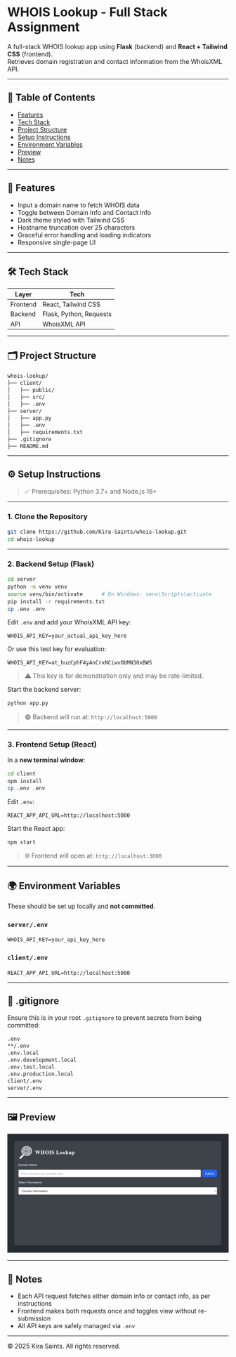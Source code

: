 # WHOIS Lookup - Full Stack Assignment

A full-stack WHOIS lookup app using **Flask** (backend) and **React + Tailwind CSS** (frontend).  
Retrieves domain registration and contact information from the WhoisXML API.

---

## 📌 Table of Contents

- [Features](#features)
- [Tech Stack](#tech-stack)
- [Project Structure](#project-structure)
- [Setup Instructions](#setup-instructions)
- [Environment Variables](#environment-variables)
- [Preview](#preview)
- [Notes](#notes)

---

## 🚀 Features

- Input a domain name to fetch WHOIS data
- Toggle between Domain Info and Contact Info
- Dark theme styled with Tailwind CSS
- Hostname truncation over 25 characters
- Graceful error handling and loading indicators
- Responsive single-page UI

---

## 🛠 Tech Stack

| Layer     | Tech                 |
|-----------|----------------------|
| Frontend  | React, Tailwind CSS  |
| Backend   | Flask, Python, Requests |
| API       | WhoisXML API         |

---

## 🗂 Project Structure

```
whois-lookup/
├── client/
│   ├── public/
│   ├── src/
│   ├── .env
├── server/
│   ├── app.py
│   ├── .env
│   ├── requirements.txt
├── .gitignore
├── README.md
```

---

## ⚙️ Setup Instructions

> ✅ Prerequisites: Python 3.7+ and Node.js 16+

---

### 1. Clone the Repository

```bash
git clone https://github.com/Kira-Saints/whois-lookup.git
cd whois-lookup
```

---

### 2. Backend Setup (Flask)

```bash
cd server
python -m venv venv
source venv/bin/activate      # On Windows: venv\Scripts\activate
pip install -r requirements.txt
cp .env .env
```

Edit `.env` and add your WhoisXML API key:
```env
WHOIS_API_KEY=your_actual_api_key_here
```

Or use this test key for evaluation:

```env
WHOIS_API_KEY=at_huzCphF4yAnCrxNCiwvObMN3OxBWS
```

> ⚠️ This key is for demonstration only and may be rate-limited.

Start the backend server:
```bash
python app.py
```

> 🟢 Backend will run at: `http://localhost:5000`

---

### 3. Frontend Setup (React)

In a **new terminal window**:

```bash
cd client
npm install
cp .env .env
```

Edit `.env`:
```env
REACT_APP_API_URL=http://localhost:5000
```

Start the React app:
```bash
npm start
```

> 🌐 Frontend will open at: `http://localhost:3000`

---

## 🌍 Environment Variables

These should be set up locally and **not committed**.

### `server/.env`
```env
WHOIS_API_KEY=your_api_key_here
```

### `client/.env`
```env
REACT_APP_API_URL=http://localhost:5000
```

---

## 📁 .gitignore

Ensure this is in your root `.gitignore` to prevent secrets from being committed:

```gitignore
.env
**/.env
.env.local
.env.development.local
.env.test.local
.env.production.local
client/.env
server/.env
```

---

## 🖼 Preview

![App Screenshot](./client/public/whois-screenshot.png)

---

## 📝 Notes

- Each API request fetches either domain info or contact info, as per instructions
- Frontend makes both requests once and toggles view without re-submission
- All API keys are safely managed via `.env`

---

© 2025 Kira Saints. All rights reserved.